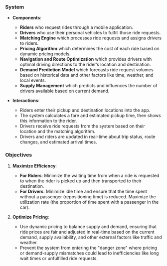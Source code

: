 ### **System**

- **Components**:
    - **Riders** who request rides through a mobile application.
    - **Drivers** who use their personal vehicles to fulfill those ride requests.
    - **Matching Engine** which processes ride requests and assigns drivers to riders.
    - **Pricing Algorithm** which determines the cost of each ride based on dynamic pricing models.
    - **Navigation and Route Optimization** which provides drivers with optimal driving directions to the rider’s location and destination.
    - **Demand Prediction Model** which forecasts ride request volumes based on historical data and other factors like time, weather, and local events.
    - **Supply Management** which predicts and influences the number of drivers available based on current demand.

- **Interactions**:
    - Riders enter their pickup and destination locations into the app.
    - The system calculates a fare and estimated pickup time, then shows this information to the rider.
    - Drivers receive ride requests from the system based on their location and the matching algorithm.
    - Drivers and riders are updated in real-time about trip status, route changes, and estimated arrival times.


### Objectives

1. **Maximize Efficiency**:
    - **For Riders**: Minimize the waiting time from when a ride is requested to when the rider is picked up and then transported to their destination.
    - **For Drivers**: Minimize idle time and ensure that the time spent without a passenger (repositioning time) is reduced. Maximize the utilization rate (the proportion of time spent with a passenger in the car).

2. **Optimize Pricing**:
    - Use dynamic pricing to balance supply and demand, ensuring that ride prices are fair and adjusted in real-time based on the current demand, supply availability, and other external factors like traffic and weather.
    - Prevent the system from entering the "danger zone" where pricing or demand-supply mismatches could lead to inefficiencies like long wait times or unfulfilled ride requests.

